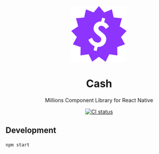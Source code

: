 <p align="center">
  <img width="150" height="150" src="assets/logo-mark.svg">
</p>

<h1 align="center">Cash</h1>

<p align="center">Millions Component Library for React Native</p>

<p align="center">
  <a href="https://github.com/millionscard/cash/actions/workflows/ci.yml">
    <img alt="CI status" src="https://github.com/millionscard/cash/actions/workflows/ci.yml/badge.svg">
  </a>
</p>

## Development

```
npm start
```
